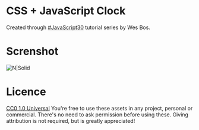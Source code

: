 
# CSS + JavaScript Clock

Created through [#JavaScript30](https://javascript30.com/) tutorial series by Wes Bos.

# Screnshot
![N|Solid](http://i.imgur.com/h1AFf9a.png)

# Licence
[CC0 1.0 Universal](https://creativecommons.org/publicdomain/zero/1.0/) You're free to use these assets in any project, personal or commercial. There's no need to ask permission before using these. Giving attribution is not required, but is greatly appreciated!